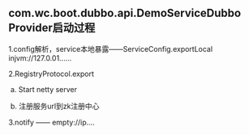 ## com.wc.boot.dubbo.api.DemoServiceDubbo Provider启动过程

1.config解析，service本地暴露——ServiceConfig.exportLocal   injvm://127.0.01......

2.RegistryProtocol.export

​	a. Start netty server

​	b. 注册服务url到zk注册中心

3.notify  —— empty://ip....







